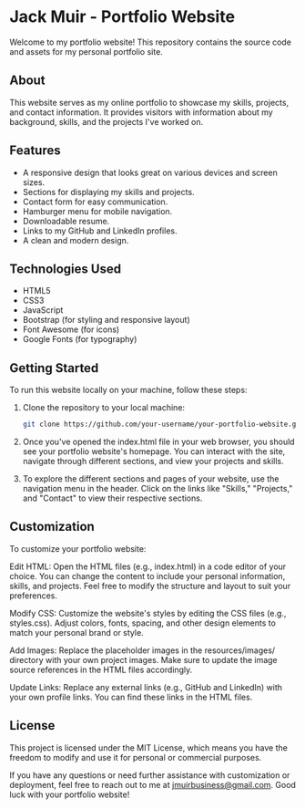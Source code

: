 # Jack Muir - Portfolio Website

Welcome to my portfolio website! This repository contains the source code and assets for my personal portfolio site.

## About

This website serves as my online portfolio to showcase my skills, projects, and contact information. It provides visitors with information about my background, skills, and the projects I've worked on.

## Features

- A responsive design that looks great on various devices and screen sizes.
- Sections for displaying my skills and projects.
- Contact form for easy communication.
- Hamburger menu for mobile navigation.
- Downloadable resume.
- Links to my GitHub and LinkedIn profiles.
- A clean and modern design.

## Technologies Used

- HTML5
- CSS3
- JavaScript
- Bootstrap (for styling and responsive layout)
- Font Awesome (for icons)
- Google Fonts (for typography)

## Getting Started

To run this website locally on your machine, follow these steps:

1. Clone the repository to your local machine:

   ```bash
   git clone https://github.com/your-username/your-portfolio-website.git

2. Once you've opened the index.html file in your web browser, you should see your portfolio website's homepage. You can interact with the site, navigate through different sections, and view your projects and skills.

3. To explore the different sections and pages of your website, use the navigation menu in the header. Click on the links like "Skills," "Projects," and "Contact" to view their respective sections.

## Customization
To customize your portfolio website:

Edit HTML: Open the HTML files (e.g., index.html) in a code editor of your choice. You can change the content to include your personal information, skills, and projects. Feel free to modify the structure and layout to suit your preferences.

Modify CSS: Customize the website's styles by editing the CSS files (e.g., styles.css). Adjust colors, fonts, spacing, and other design elements to match your personal brand or style.

Add Images: Replace the placeholder images in the resources/images/ directory with your own project images. Make sure to update the image source references in the HTML files accordingly.

Update Links: Replace any external links (e.g., GitHub and LinkedIn) with your own profile links. You can find these links in the HTML files.

## License
This project is licensed under the MIT License, which means you have the freedom to modify and use it for personal or commercial purposes.

If you have any questions or need further assistance with customization or deployment, feel free to reach out to me at jmuirbusiness@gmail.com. Good luck with your portfolio website!
